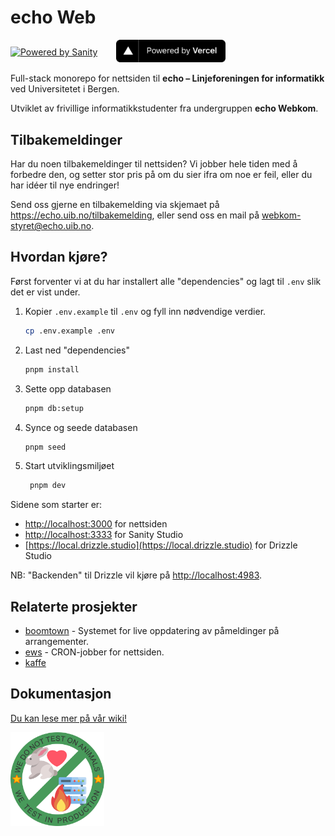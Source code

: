 # echo Web

<div aling="center" style="display: flex; align-items: center; gap: 30px; margin: 10px auto; max-height: 150px;">
  <a href="https://sanity.io" target="_blank" rel="noopener">
    <img src="https://cdn.sanity.io/images/3do82whm/next/51af00784c5addcf63ae7f0c416756acca7e63ac-353x71.svg?dl=sanity-logo.svg" width="180" alt="Powered by Sanity" />
  </a>
  <a href="https://vercel.com/?utm_source=echo-webkom&utm_campaign=oss" target="_blank" rel="noopener">
    <img src=".github/powered-by-vercel.svg" width="175" alt="Powered by Vercel" />
  </a>
</div>

Full-stack monorepo for nettsiden til **echo – Linjeforeningen for informatikk** ved Universitetet i Bergen.

Utviklet av frivillige informatikkstudenter fra undergruppen **echo Webkom**.

## Tilbakemeldinger

Har du noen tilbakemeldinger til nettsiden?
Vi jobber hele tiden med å forbedre den,
og setter stor pris på om du sier ifra om noe er feil,
eller du har idéer til nye endringer!

Send oss gjerne en tilbakemelding via skjemaet på https://echo.uib.no/tilbakemelding,
eller send oss en mail på [webkom-styret@echo.uib.no](mailto:webkom-styret@echo.uib.no).

## Hvordan kjøre?

Først forventer vi at du har installert alle "dependencies" og lagt til `.env` slik det er vist under.

1. Kopier `.env.example` til `.env` og fyll inn nødvendige verdier.

   ```sh
   cp .env.example .env
   ```

1. Last ned "dependencies"

   ```sh
   pnpm install
   ```

1. Sette opp databasen

   ```sh
   pnpm db:setup
   ```

1. Synce og seede databasen

   ```sh
   pnpm seed
   ```

1. Start utviklingsmiljøet

   ```sh
    pnpm dev
   ```

Sidene som starter er:

- [http://localhost:3000](http://localhost:3000) for nettsiden
- [http://localhost:3333](http://localhost:3333) for Sanity Studio
- [https://local.drizzle.studio](https://local.drizzle.studio) for Drizzle Studio

NB: "Backenden" til Drizzle vil kjøre på [http://localhost:4983](http://localhost:4983).

## Relaterte prosjekter

- [boomtown](https://github.com/echo-webkom/boomtown) - Systemet for live oppdatering av påmeldinger på arrangementer.
- [ews](https://github.com/echo-webkom/ews) - CRON-jobber for nettsiden.
- [kaffe](https://github.com/echo-webkom/kaffe)

## Dokumentasjon

[Du kan lese mer på vår wiki!](https://docs.echo-webkom.no)

<img height="150px" style="height: 150px;" src="./.github/wetestinprod.png" />
